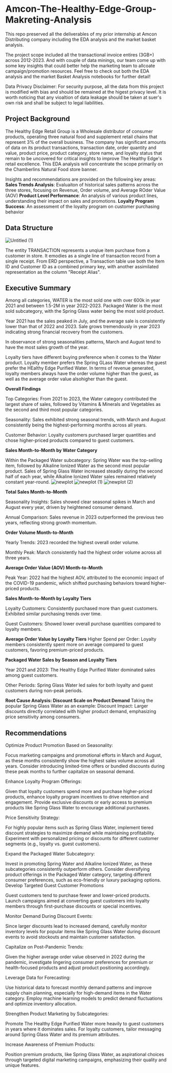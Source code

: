 # Amcon-The-Healthy-Edge-Group-Makreting-Analysis
This repo preserved all the deliverables of my prior internship at Amcon Distributing company including the EDA analysis and the market basket analysis.

The project scope included all the transactional invoice entires (3GB+) across 2012-2023. And with couple of data minings, our team come up with some key insights that could better help the marketing team to allcoate campaign/promotion resources. Feel free to check out both the EDA analysis and the market Basket Analysis notebooks for further detail!

Data Privacy Disclaimer: For security purpose, all the data from this project is modified with bias and should be remained at the higest privacy level. It is worth noticing that any vioaltion of data leakage should be taken at suer's own risk and shall be subject to legal liabilities.

## **Project Background**

The Healthy Edge Retail Group is a Wholesale distributor of consumer products, operating three natural food and supplement retail chains that represent 3% of the overall business.
The company has significant amounts of data on its product transactions, transaction date, order quantity and value, product price, product category, store name, and loyalty status that remain to be uncovered for critical insights to improve The Healthy Edge's retail excellence. This EDA analysis will concentrate the scope primarily on the Chamberlins Natural Food store banner. 

Insights and recommendations are provided on the following key areas:
**Sales Trends Analysis**: Evaluaiton of historical sales patterns across the three stores, focusing on Revenue, Order volume, and Average ROder Value (AOV)
**Product Level Performance**: An analysis of various product lines, understanding their impact on sales and promotions.
**Loyalty Program Success**: An assessment of the loyalty program on customer purchasing behavior

## **Data Structure**
![Untitled (1)](https://github.com/user-attachments/assets/805fea83-5291-4eeb-8524-384305be85df)

The entity TRANSACTION represents a unqiue item purchase from a customer in store. It emodies as a single line of transaction record from a single receipt. From ERD perspective, a Transaction table use both the Item ID and Customer ID as a combined primary key, with another assimilated representation as the column "Receipt Alias".

## **Executive Summary**

Among all categories, WATER is the most sold one with over  600k in year 2021 and between 1.5-2M in year 2022-2023. Packaged Water is the most sold subcategory, with the Spring Glass water being the most sold product. 

Year 2021 has the sales peaked in July, and the average sale is consistently lower than that of 2022 and 2023. Sale grows tremendously in year 2023 indicating strong financial recovery from the customers. 

In observance of strong seasonalities patterns, March and August tend to have the most sales growth of the year. 

Loyalty tiers have different buying preference when it comes to the Water product. Loyalty member prefers the Spring GLass Water whereas the guest prefer the HEalthy Edge Purified Water.
In terms of revenue generated, loyalty members always have the order volume higher than the guest, as well as the average order value alsohigher than the guest.

**Overall Findings**

Top Categories: From 2021 to 2023, the Water category contributed the largest share of sales, followed by Vitamins & Minerals and Vegetables as the second and third most popular categories.

Seasonality: Sales exhibited strong seasonal trends, with March and August consistently being the highest-performing months across all years.

Customer Behavior: Loyalty customers purchased larger quantities and chose higher-priced products compared to guest customers.

**Sales Month-to-Month by Water Category**

Within the Packaged Water subcategory:
Spring Water was the top-selling item, followed by Alkaline Ionized Water as the second most popular product.
Sales of Spring Glass Water increased steadily during the second half of each year, while Alkaline Ionized Water sales remained relatively constant year-round.
![newplot](https://github.com/user-attachments/assets/6f11a0e3-4b21-4f52-9052-fd6e6cd8cc64)
![newplot (1)](https://github.com/user-attachments/assets/f856822a-c2ca-4cf8-8e5c-4bf3778b1237)
![newplot (2)](https://github.com/user-attachments/assets/ec061c6a-9c35-4705-8733-6c31f3d5d950)

**Total Sales Month-to-Month**

Seasonality Insights: Sales showed clear seasonal spikes in March and August every year, driven by heightened consumer demand.

Annual Comparison: Sales revenue in 2023 outperformed the previous two years, reflecting strong growth momentum.

**Order Volume Month-to-Month**

Yearly Trends: 2023 recorded the highest overall order volume.

Monthly Peak: March consistently had the highest order volume across all three years.

**Average Order Value (AOV) Month-to-Month**

Peak Year: 2022 had the highest AOV, attributed to the economic impact of the COVID-19 pandemic, which shifted purchasing behaviors toward higher-priced products.

**Sales Month-to-Month by Loyalty Tiers**

Loyalty Customers:
Consistently purchased more than guest customers.
Exhibited similar purchasing trends over time.

Guest Customers:
Showed lower overall purchase quantities compared to loyalty members.

**Average Order Value by Loyalty Tiers**
Higher Spend per Order: Loyalty members consistently spent more on average compared to guest customers, favoring premium-priced products.

**Packaged Water Sales by Season and Loyalty Tiers**

Year 2021 and 2023:
The Healthy Edge Purified Water dominated sales among guest customers.

Other Periods:
Spring Glass Water led sales for both loyalty and guest customers during non-peak periods.

**Root Cause Analysis: Discount Scale on Product Demand**
Taking the popular Spring Glass Water as an example:
Discount Impact: Larger discounts directly correlated with higher product demand, emphasizing price sensitivity among consumers.

## **Recommendations**

Optimize Product Promotion Based on Seasonality:

Focus marketing campaigns and promotional efforts in March and August, as these months consistently show the highest sales volume across all years.
Consider introducing limited-time offers or bundled discounts during these peak months to further capitalize on seasonal demand.

Enhance Loyalty Program Offerings:

Given that loyalty customers spend more and purchase higher-priced products, enhance loyalty program incentives to drive retention and engagement.
Provide exclusive discounts or early access to premium products like Spring Glass Water to encourage additional purchases.

Price Sensitivity Strategy:

For highly popular items such as Spring Glass Water, implement tiered discount strategies to maximize demand while maintaining profitability.
Experiment with personalized pricing or discounts for different customer segments (e.g., loyalty vs. guest customers).

Expand the Packaged Water Subcategory:

Invest in promoting Spring Water and Alkaline Ionized Water, as these subcategories consistently outperform others.
Consider diversifying product offerings in the Packaged Water category, targeting different consumer preferences, such as eco-friendly or luxury packaging options.
Develop Targeted Guest Customer Promotions

Guest customers tend to purchase fewer and lower-priced products. Launch campaigns aimed at converting guest customers into loyalty members through first-purchase discounts or special incentives.

Monitor Demand During Discount Events:

Since larger discounts lead to increased demand, carefully monitor inventory levels for popular items like Spring Glass Water during discount events to avoid stockouts and maintain customer satisfaction.

Capitalize on Post-Pandemic Trends:

Given the higher average order value observed in 2022 during the pandemic, investigate lingering consumer preferences for premium or health-focused products and adjust product positioning accordingly.

Leverage Data for Forecasting:

Use historical data to forecast monthly demand patterns and improve supply chain planning, especially for high-demand items in the Water category.
Employ machine learning models to predict demand fluctuations and optimize inventory allocation.

Strengthen Product Marketing by Subcategories:

Promote The Healthy Edge Purified Water more heavily to guest customers in years where it dominates sales. For loyalty customers, tailor messaging around Spring Glass Water and its premium attributes.

Increase Awareness of Premium Products:

Position premium products, like Spring Glass Water, as aspirational choices through targeted digital marketing campaigns, emphasizing their quality and unique features.
